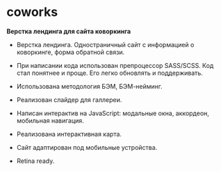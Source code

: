 # coworks

**Верстка лендинга для сайта коворкинга**

* Верстка лендинга. Одностраничный сайт с информацией о коворкинге, форма обратной связи.

* При написании кода использован препроцессор SASS/SCSS. Код стал понятнее и проще. Его легко обновлять и поддерживать.

* Использована методология БЭМ, БЭМ-нейминг.

* Реализован слайдер для галлереи.

* Написан интерактив на JavaScript: модальные окна, аккордеон, мобильная навигация.

* Реализована интерактивная карта.

* Сайт адаптирован под мобильные устройства.

* Retina ready.
